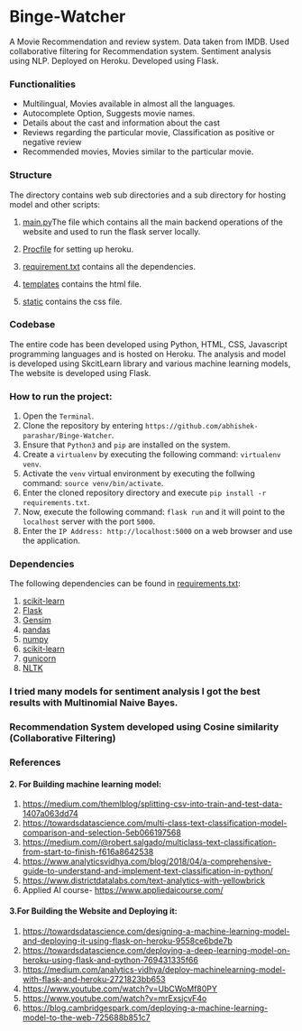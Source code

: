 # Binge-Watcher
A Movie Recommendation and review system. Data taken from IMDB. Used collaborative filtering for Recommendation system. Sentiment analysis using NLP. Deployed on Heroku. Developed using Flask.

### Functionalities
- Multilingual, Movies available in almost all the languages.
- Autocomplete Option, Suggests movie names.
- Details about the cast and information about the cast
- Reviews regarding the particular movie, Classification as positive or negative review
- Recommended movies, Movies similar to the particular movie.

### Structure

The directory contains web sub directories and a sub directory for hosting model and other scripts:

1. [main.py](https://github.com/abhishek-parashar/Binge-Watcher/blob/master/main.py)The file which contains all the main backend operations of the website and used to run the flask server locally.
   
2. [Procfile](https://github.com/abhishek-parashar/Binge-Watcher/blob/master/Procfile) for setting up heroku.

3. [requirement.txt](https://github.com/abhishek-parashar/Binge-Watcher/blob/master/requirements.txt) contains all the dependencies.

4. [templates](https://github.com/abhishek-parashar/Binge-Watcher/tree/master/templates) contains the html file.

5. [static](https://github.com/abhishek-parashar/Binge-Watcher/tree/master/static) contains the css file.
  
### Codebase

The entire code has been developed using Python, HTML, CSS, Javascript programming languages and is hosted on Heroku. The analysis and model is developed using SkcitLearn library and various machine learning models, The website is developed using Flask. 

### How to run the project:

  1. Open the `Terminal`.
  2. Clone the repository by entering `https://github.com/abhishek-parashar/Binge-Watcher`.
  3. Ensure that `Python3` and `pip` are installed on the system.
  4. Create a `virtualenv` by executing the following command: `virtualenv venv`.
  5. Activate the `venv` virtual environment by executing the follwing command: `source venv/bin/activate`.
  6. Enter the cloned repository directory and execute `pip install -r requirements.txt`.
  7. Now, execute the following command: `flask run` and it will point to the `localhost` server with the port `5000`.
  8. Enter the `IP Address: http://localhost:5000` on a web browser and use the application.
  
### Dependencies

The following dependencies can be found in [requirements.txt](https://github.com/abhishek-parashar/Reddit-flair-detection/blob/master/requirements.txt):

  1. [scikit-learn](https://scikit-learn.org/)
  2. [Flask](https://palletsprojects.com/p/flask/)
  3. [Gensim](https://radimrehurek.com/gensim/)
  4. [pandas](https://pandas.pydata.org/)
  5. [numpy](http://www.numpy.org/)
  6. [scikit-learn](https://scikit-learn.org/stable/index.html)
  7. [gunicorn](https://gunicorn.org/)
  8. [NLTK](https://www.nltk.org/)
  
### I tried many models for sentiment analysis I got the best results with Multinomial Naive Bayes.
### Recommendation System developed using Cosine similarity (Collaborative Filtering) 

### References
#### 2. For Building machine learning model:
1. https://medium.com/themlblog/splitting-csv-into-train-and-test-data-1407a063dd74
2. https://towardsdatascience.com/multi-class-text-classification-model-comparison-and-selection-5eb066197568
3. https://medium.com/@robert.salgado/multiclass-text-classification-from-start-to-finish-f616a8642538
4. https://www.analyticsvidhya.com/blog/2018/04/a-comprehensive-guide-to-understand-and-implement-text-classification-in-python/
5. https://www.districtdatalabs.com/text-analytics-with-yellowbrick
6. Applied AI course- https://www.appliedaicourse.com/

#### 3.For Building the Website and Deploying it:
1.	https://towardsdatascience.com/designing-a-machine-learning-model-and-deploying-it-using-flask-on-heroku-9558ce6bde7b
2.	https://towardsdatascience.com/deploying-a-deep-learning-model-on-heroku-using-flask-and-python-769431335f66
3.	https://medium.com/analytics-vidhya/deploy-machinelearning-model-with-flask-and-heroku-2721823bb653
4.	https://www.youtube.com/watch?v=UbCWoMf80PY
5.	https://www.youtube.com/watch?v=mrExsjcvF4o
6.	https://blog.cambridgespark.com/deploying-a-machine-learning-model-to-the-web-725688b851c7

